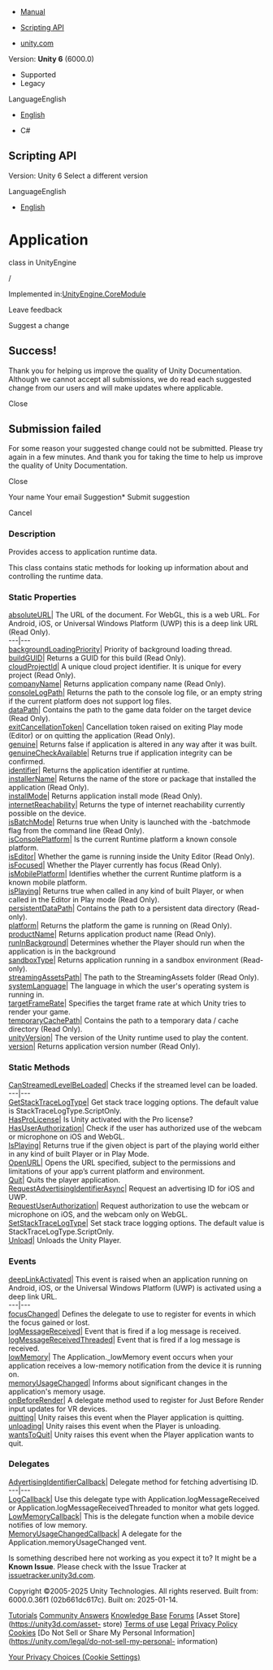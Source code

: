 [ ]()

  * [Manual](../Manual/index.html)
  * [Scripting API](../ScriptReference/index.html)

  * [unity.com](https://unity.com/)

Version: **Unity 6** (6000.0)

  * Supported
  * Legacy

LanguageEnglish

  * [English]()

  * C#

[ ](https://docs.unity3d.com)

## Scripting API

Version: Unity 6 Select a different version

LanguageEnglish

  * [English]()

# Application

class in UnityEngine

/

Implemented in:[UnityEngine.CoreModule](UnityEngine.CoreModule.html)

Leave feedback

Suggest a change

## Success!

Thank you for helping us improve the quality of Unity Documentation. Although
we cannot accept all submissions, we do read each suggested change from our
users and will make updates where applicable.

Close

## Submission failed

For some reason your suggested change could not be submitted. Please <a>try
again</a> in a few minutes. And thank you for taking the time to help us
improve the quality of Unity Documentation.

Close

Your name Your email Suggestion* Submit suggestion

Cancel

[ ]()

### Description

Provides access to application runtime data.

This class contains static methods for looking up information about and
controlling the runtime data.

### Static Properties

[absoluteURL](Application-absoluteURL.html)| The URL of the document. For
WebGL, this is a web URL. For Android, iOS, or Universal Windows Platform
(UWP) this is a deep link URL (Read Only).  
---|---  
[backgroundLoadingPriority](Application-backgroundLoadingPriority.html)|
Priority of background loading thread.  
[buildGUID](Application-buildGUID.html)| Returns a GUID for this build (Read
Only).  
[cloudProjectId](Application-cloudProjectId.html)| A unique cloud project
identifier. It is unique for every project (Read Only).  
[companyName](Application-companyName.html)| Returns application company name
(Read Only).  
[consoleLogPath](Application-consoleLogPath.html)| Returns the path to the
console log file, or an empty string if the current platform does not support
log files.  
[dataPath](Application-dataPath.html)| Contains the path to the game data
folder on the target device (Read Only).  
[exitCancellationToken](Application-exitCancellationToken.html)| Cancellation
token raised on exiting Play mode (Editor) or on quitting the application
(Read Only).  
[genuine](Application-genuine.html)| Returns false if application is altered
in any way after it was built.  
[genuineCheckAvailable](Application-genuineCheckAvailable.html)| Returns true
if application integrity can be confirmed.  
[identifier](Application-identifier.html)| Returns the application identifier
at runtime.  
[installerName](Application-installerName.html)| Returns the name of the store
or package that installed the application (Read Only).  
[installMode](Application-installMode.html)| Returns application install mode
(Read Only).  
[internetReachability](Application-internetReachability.html)| Returns the
type of internet reachability currently possible on the device.  
[isBatchMode](Application-isBatchMode.html)| Returns true when Unity is
launched with the -batchmode flag from the command line (Read Only).  
[isConsolePlatform](Application-isConsolePlatform.html)| Is the current
Runtime platform a known console platform.  
[isEditor](Application-isEditor.html)| Whether the game is running inside the
Unity Editor (Read Only).  
[isFocused](Application-isFocused.html)| Whether the Player currently has
focus (Read Only).  
[isMobilePlatform](Application-isMobilePlatform.html)| Identifies whether the
current Runtime platform is a known mobile platform.  
[isPlaying](Application-isPlaying.html)| Returns true when called in any kind
of built Player, or when called in the Editor in Play mode (Read Only).  
[persistentDataPath](Application-persistentDataPath.html)| Contains the path
to a persistent data directory (Read-only).  
[platform](Application-platform.html)| Returns the platform the game is
running on (Read Only).  
[productName](Application-productName.html)| Returns application product name
(Read Only).  
[runInBackground](Application-runInBackground.html)| Determines whether the
Player should run when the application is in the background  
[sandboxType](Application-sandboxType.html)| Returns application running in a
sandbox environment (Read-only).  
[streamingAssetsPath](Application-streamingAssetsPath.html)| The path to the
StreamingAssets folder (Read Only).  
[systemLanguage](Application-systemLanguage.html)| The language in which the
user's operating system is running in.  
[targetFrameRate](Application-targetFrameRate.html)| Specifies the target
frame rate at which Unity tries to render your game.  
[temporaryCachePath](Application-temporaryCachePath.html)| Contains the path
to a temporary data / cache directory (Read Only).  
[unityVersion](Application-unityVersion.html)| The version of the Unity
runtime used to play the content.  
[version](Application-version.html)| Returns application version number (Read
Only).  
  
### Static Methods

[CanStreamedLevelBeLoaded](Application.CanStreamedLevelBeLoaded.html)| Checks
if the streamed level can be loaded.  
---|---  
[GetStackTraceLogType](Application.GetStackTraceLogType.html)| Get stack trace
logging options. The default value is StackTraceLogType.ScriptOnly.  
[HasProLicense](Application.HasProLicense.html)| Is Unity activated with the
Pro license?  
[HasUserAuthorization](Application.HasUserAuthorization.html)| Check if the
user has authorized use of the webcam or microphone on iOS and WebGL.  
[IsPlaying](Application.IsPlaying.html)| Returns true if the given object is
part of the playing world either in any kind of built Player or in Play Mode.  
[OpenURL](Application.OpenURL.html)| Opens the URL specified, subject to the
permissions and limitations of your app’s current platform and environment.  
[Quit](Application.Quit.html)| Quits the player application.  
[RequestAdvertisingIdentifierAsync](Application.RequestAdvertisingIdentifierAsync.html)|
Request an advertising ID for iOS and UWP.  
[RequestUserAuthorization](Application.RequestUserAuthorization.html)| Request
authorization to use the webcam or microphone on iOS, and the webcam only on
WebGL.  
[SetStackTraceLogType](Application.SetStackTraceLogType.html)| Set stack trace
logging options. The default value is StackTraceLogType.ScriptOnly.  
[Unload](Application.Unload.html)| Unloads the Unity Player.  
  
### Events

[deepLinkActivated](Application-deepLinkActivated.html)| This event is raised
when an application running on Android, iOS, or the Universal Windows Platform
(UWP) is activated using a deep link URL.  
---|---  
[focusChanged](Application-focusChanged.html)| Defines the delegate to use to
register for events in which the focus gained or lost.  
[logMessageReceived](Application-logMessageReceived.html)| Event that is fired
if a log message is received.  
[logMessageReceivedThreaded](Application-logMessageReceivedThreaded.html)|
Event that is fired if a log message is received.  
[lowMemory](Application-lowMemory.html)| The Application._lowMemory event
occurs when your application receives a low-memory notification from the
device it is running on.  
[memoryUsageChanged](Application-memoryUsageChanged.html)| Informs about
significant changes in the application's memory usage.  
[onBeforeRender](Application-onBeforeRender.html)| A delegate method used to
register for Just Before Render input updates for VR devices.  
[quitting](Application-quitting.html)| Unity raises this event when the Player
application is quitting.  
[unloading](Application-unloading.html)| Unity raises this event when the
Player is unloading.  
[wantsToQuit](Application-wantsToQuit.html)| Unity raises this event when the
Player application wants to quit.  
  
### Delegates

[AdvertisingIdentifierCallback](Application.AdvertisingIdentifierCallback.html)|
Delegate method for fetching advertising ID.  
---|---  
[LogCallback](Application.LogCallback.html)| Use this delegate type with
Application.logMessageReceived or Application.logMessageReceivedThreaded to
monitor what gets logged.  
[LowMemoryCallback](Application.LowMemoryCallback.html)| This is the delegate
function when a mobile device notifies of low memory.  
[MemoryUsageChangedCallback](Application.MemoryUsageChangedCallback.html)| A
delegate for the Application.memoryUsageChanged vent.  
  
Is something described here not working as you expect it to? It might be a
**Known Issue**. Please check with the Issue Tracker at
[issuetracker.unity3d.com](https://issuetracker.unity3d.com).

Copyright ©2005-2025 Unity Technologies. All rights reserved. Built from:
6000.0.36f1 (02b661dc617c). Built on: 2025-01-14.

[Tutorials](https://unity3d.com/learn) [Community
Answers](https://answers.unity3d.com) [Knowledge
Base](https://support.unity3d.com/hc/en-us)
[Forums](https://forum.unity3d.com) [Asset Store](https://unity3d.com/asset-
store) [Terms of use](https://docs.unity3d.com/Manual/TermsOfUse.html)
[Legal](https://unity.com/legal) [Privacy
Policy](https://unity.com/legal/privacy-policy)
[Cookies](https://unity.com/legal/cookie-policy) [Do Not Sell or Share My
Personal Information](https://unity.com/legal/do-not-sell-my-personal-
information)

[Your Privacy Choices (Cookie Settings)](javascript:void\(0\);)

